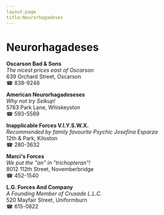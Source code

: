```yaml
---
layout:page
title:Neurorhagadeses
---
```

# Neurorhagadeses

**Oscarson Bad & Sons**  
_The nicest prices east of Oscarson_  
639 Orchard Street, Oscarson  
☎ 838-9248



**American Neurorhagadeseses**  
_Why not try Selkup!_  
5763 Park Lane, Whiskeyston  
☎ 593-5589



**Inapplicable Forces V.I.Y.S.W.X.**  
_Recommended by family favourite Psychic Josefina Esparza_  
12th & Park, Kiloston  
☎ 280-3632



**Marci's Forces**  
_We put the "an" in "trichopteran"!_  
8012 112th Street, Novemberbridge  
☎ 452-1540



**L.G. Forces And Company**  
_A Founding Member of Crusade L.L.C._  
520 Mayfair Street, Uniformburn  
☎ 615-0822



